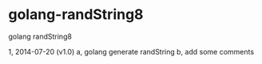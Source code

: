 golang-randString8
==================

golang randString8

1, 2014-07-20 (v1.0)
  a, golang generate  randString 
  b, add some comments
